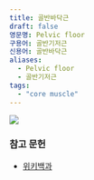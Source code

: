 ```yaml
---
title: 골반바닥근
draft: false
영문명: Pelvic floor
구용어: 골반기저근
신용어: 골반바닥근
aliases:
  - Pelvic floor
  - 골반기저근
tags:
  - "core muscle"
---
```


![](https://upload.wikimedia.org/wikipedia/commons/thumb/f/f9/1116_Muscle_of_the_Female_Perineum.png/358px-1116_Muscle_of_the_Female_Perineum.png)


### 참고 문헌

- [위키백과](https://en.wikipedia.org/wiki/Pelvic_floor)